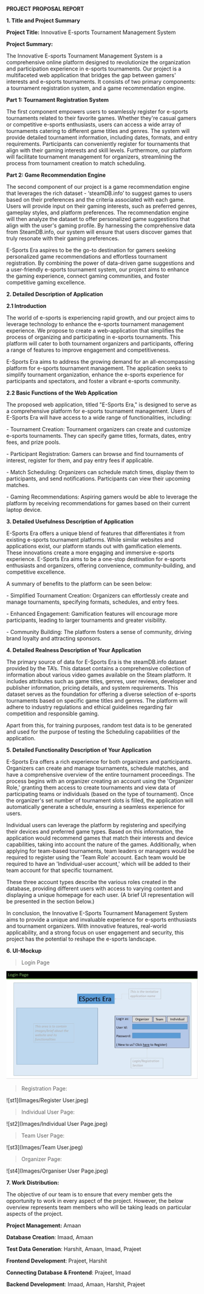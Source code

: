 ﻿**PROJECT PROPOSAL REPORT**

**1. Title and Project Summary**

**Project Title:** Innovative E-sports Tournament Management System

**Project Summary:**

The Innovative E-sports Tournament Management System is a comprehensive online platform designed to revolutionize the organization and participation experience in e-sports tournaments. Our project is a multifaceted web application that bridges the gap between gamers' interests and e-sports tournaments. It consists of two primary components: a tournament registration system, and a game recommendation engine.

**Part 1: Tournament Registration System**

The first component empowers users to seamlessly register for e-sports tournaments related to their favorite games. Whether they're casual gamers or competitive e-sports enthusiasts, users can access a wide array of tournaments catering to different game titles and genres. The system will provide detailed tournament information, including dates, formats, and entry requirements. Participants can conveniently register for tournaments that align with their gaming interests and skill levels. Furthermore, our platform will facilitate tournament management for organizers, streamlining the process from tournament creation to match scheduling.

**Part 2: Game Recommendation Engine**

The second component of our project is a game recommendation engine that leverages the rich dataset - ‘steamDB.info’ to suggest games to users based on their preferences and the criteria associated with each game. Users will provide input on their gaming interests, such as preferred genres, gameplay styles, and platform preferences. The recommendation engine will then analyze the dataset to offer personalized game suggestions that align with the user's gaming profile. By harnessing the comprehensive data from SteamDB.info, our system will ensure that users discover games that truly resonate with their gaming preferences.

E-Sports Era aspires to be the go-to destination for gamers seeking personalized game recommendations and effortless tournament registration. By combining the power of data-driven game suggestions and a user-friendly e-sports tournament system, our project aims to enhance the gaming experience, connect gaming communities, and foster competitive gaming excellence.





**2. Detailed Description of Application**

**2.1 Introduction**

The world of e-sports is experiencing rapid growth, and our project aims to leverage technology to enhance the e-sports tournament management experience. We propose to create a web-application that simplifies the process of organizing and participating in e-sports tournaments. This platform will cater to both tournament organizers and participants, offering a range of features to improve engagement and competitiveness.

E-Sports Era aims to address the growing demand for an all-encompassing platform for e-sports tournament management. The application seeks to simplify tournament organization, enhance the e-sports experience for participants and spectators, and foster a vibrant e-sports community.

**2.2 Basic Functions of the Web Application**

The proposed web application, titled "E-Sports Era," is designed to serve as a comprehensive platform for e-sports tournament management. Users of E-Sports Era will have access to a wide range of functionalities, including:

\- Tournament Creation: Tournament organizers can create and customize e-sports tournaments. They can specify game titles, formats, dates, entry fees, and prize pools.

\- Participant Registration: Gamers can browse and find tournaments of interest, register for them, and pay entry fees if applicable.

\- Match Scheduling: Organizers can schedule match times, display them to participants, and send notifications. Participants can view their upcoming matches.

\- Gaming Recommendations: Aspiring gamers would be able to leverage the platform by receiving recommendations for games based on their current laptop device.

**3. Detailed Usefulness Description of Application**

E-Sports Era offers a unique blend of features that differentiates it from existing e-sports tournament platforms. While similar websites and applications exist, our platform stands out with gamification elements. These innovations create a more engaging and immersive e-sports experience. E-Sports Era aims to be a one-stop destination for e-sports enthusiasts and organizers, offering convenience, community-building, and competitive excellence.

A summary of benefits to the platform can be seen below:

\- Simplified Tournament Creation: Organizers can effortlessly create and manage tournaments, specifying formats, schedules, and entry fees.

\- Enhanced Engagement: Gamification features will encourage more participants, leading to larger tournaments and greater visibility.

\- Community Building: The platform fosters a sense of community, driving brand loyalty and attracting sponsors.

**4. Detailed Realness Description of Your Application**

The primary source of data for E-Sports Era is the steamDB.info dataset provided by the TA’s. This dataset contains a comprehensive collection of information about various video games available on the Steam platform. It includes attributes such as game titles, genres, user reviews, developer and publisher information, pricing details, and system requirements. This dataset serves as the foundation for offering a diverse selection of e-sports tournaments based on specific game titles and genres. The platform will adhere to industry regulations and ethical guidelines regarding fair competition and responsible gaming.

Apart from this, for training purposes, random test data is to be generated and used for the purpose of testing the Scheduling capabilities of the application.

**5. Detailed Functionality Description of Your Application**

E-Sports Era offers a rich experience for both organizers and participants. Organizers can create and manage tournaments, schedule matches, and have a comprehensive overview of the entire tournament proceedings. The process begins with an organizer creating an account using the 'Organizer Role,' granting them access to create tournaments and view data of participating teams or individuals (based on the type of tournament). Once the organizer's set number of tournament slots is filled, the application will automatically generate a schedule, ensuring a seamless experience for users.

Individual users can leverage the platform by registering and specifying their devices and preferred game types. Based on this information, the application would recommend games that match their interests and device capabilities, taking into account the nature of the games. Additionally, when applying for team-based tournaments, team leaders or managers would be required to register using the 'Team Role' account. Each team would be required to have an 'Individual-user account,' which will be added to their team account for that specific tournament.

These three account types describe the various roles created in the database, providing different users with access to varying content and displaying a unique homepage for each user. (A brief UI representation will be presented in the section below.)

In conclusion, the Innovative E-Sports Tournament Management System aims to provide a unique and invaluable experience for e-sports enthusiasts and tournament organizers. With innovative features, real-world applicability, and a strong focus on user engagement and security, this project has the potential to reshape the e-sports landscape.






**6. UI-Mockup**


> Login Page

![login_page](Images/Login.jpeg)

> Registration Page:

![st1](Images/Register User.jpeg)

> Individual User Page:

![st2](Images/Individual User Page.jpeg)

> Team User Page:

![st3](Images/Team User.jpeg)

> Organizer Page:

![st4](Images/Organiser User Page.jpeg)

**7. Work Distribution:**

The objective of our team is to ensure that every member gets the opportunity to work in every aspect of the project. However, the below overview represents team members who will be taking leads on particular aspects of the project.

**Project Management:** Amaan

**Database Creation**: Imaad, Amaan

**Test Data Generation**: Harshit, Amaan, Imaad, Prajeet

**Frontend Development**: Prajeet, Harshit

**Connecting Database & Frontend**: Prajeet, Imaad

**Backend Development**: Imaad, Amaan, Harshit, Prajeet
